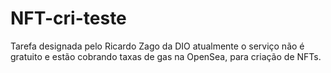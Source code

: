 # NFT-cri-teste
Tarefa designada pelo Ricardo Zago da DIO  atualmente o serviço não é gratuito e estão cobrando taxas de gas na OpenSea, para criação de NFTs.
